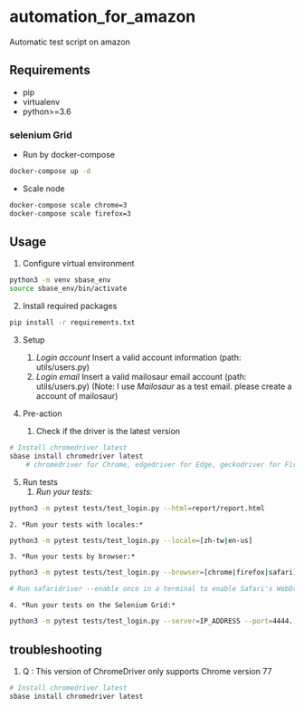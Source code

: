 # automation_for_amazon

Automatic test script on amazon

## Requirements

* pip
* virtualenv
* python>=3.6


### selenium Grid
	
- Run by docker-compose
```sh
docker-compose up -d
```
- Scale node
```sh
docker-compose scale chrome=3
docker-compose scale firefox=3
``` 

## Usage

1. Configure virtual environment
```sh
python3 -m venv sbase_env
source sbase_env/bin/activate
```

2. 	Install required packages
```sh
pip install -r requirements.txt
```

3. Setup 
	1. *Login account*
		Insert a valid account information (path: utils/users.py)
	2. *Login email*
		Insert a valid mailosaur email account (path: utils/users.py) (Note: I use *Mailosaur* as a test email. please create a account of mailosaur)
		
4. Pre-action
	1. Check if the driver is the latest version
```sh
# Install chromedriver latest
sbase install chromedriver latest 
	# chromedriver for Chrome, edgedriver for Edge, geckodriver for Firefox
```

5. Run tests
	1. *Run your tests:*
```sh
python3 -m pytest tests/test_login.py --html=report/report.html
```
	2. *Run your tests with locales:*
```sh 
python3 -m pytest tests/test_login.py --locale=[zh-tw|en-us]
```
	3. *Run your tests by browser:*
```sh
python3 -m pytest tests/test_login.py --browser=[chrome|firefox|safari]

# Run safaridriver --enable once in a terminal to enable Safari's WebDriver. (If you’re upgrading from a previous macOS release, you may need to prefix the command with sudo.)

```
	4. *Run your tests on the Selenium Grid:*
```sh
python3 -m pytest tests/test_login.py --server=IP_ADDRESS --port=4444. 
```


## troubleshooting
1. Q : This version of ChromeDriver only supports Chrome version 77
```sh
# Install chromedriver latest
sbase install chromedriver latest 
```